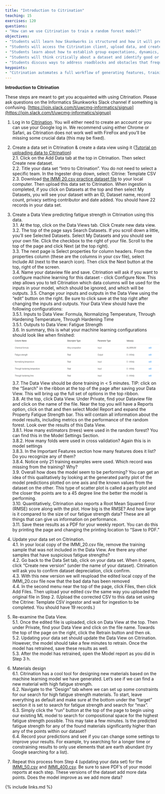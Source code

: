 ```yaml
---
title: "Introduction to Citrination"
teaching: 15
exercises: 120
questions:
- "How can we use Citrination to train a random forest model?"
objectives:
- "Students will learn how Skunkworks is structured and how it will prepare them for undergraduate research projects."
- "Students will access the Citrination client, upload data, and create a random forest model."
- "Students learn about how to establish group expectations, dynamics, communication"
- "Students will think critically about a dataset and identify good or bad data."
- "Students discuss ways to address roadblocks and obstacles that frequently arise in research"
keypoints:
- "Citrination automates a full workflow of generating features, training a model, optimizing hyperparameters, assessing performance for a random forest model"
---
```

**Introduction to Citrination**  

These steps are meant to get you acquainted with using Citrination. Please ask questions on the Informatics Skunkworks Slack channel if something is confusing. [https://join.slack.com/t/uwcmg-informatics/signup](https://join.slack.com/t/uwcmg-informatics/signup)  

1. Log in to [Citrination](https://citrination.com/). You will either need to create an account or you can use your Google log in. We recommend using either Chrome or Safari, as Citrination does not work well with FireFox and you’ll be missing some crucial data (this may be fixed).  

2. Create a data set in Citrination & create a data view using it ([Tutorial on uploading data to Citrination](https://youtu.be/g9DTHnIp1kQ))  
    2.1. Click on the Add Data tab at the top in Citrination. Then select Create new dataset.  
    2.2. Title your data set “Intro to Citrination”. You do not need to select a specific team.  In the Ingester drop down, select: Citrine: Template CSV  
    2.3. Download [the IMMI 20.csv practice dataset file](../data/IMMI_20.csv) to your local computer. Then upload this data set to Citrination. When ingestion is completed, if you click on Datasets at the top and then select My Datasets, you will see your dataset with an ID, Dataset name, record count, privacy setting contributor and date added. You should have 22 records in your data set.  
	
3. Create a Data View predicting fatigue strength in Citrination using this data.  
    3.1. At the top, click on the Data Views tab. Click Create new data view.  
    3.2. The top of the page says Search Datasets. If you scroll down a little, you’ll see Selected Datasets. Select My Datasets and you should see your own file. Click the checkbox to the right of your file. Scroll to the top of the page and click Next (at the top right).  
    3.3. The next page is Select properties for column headers. From the properties column (these are the columns in your csv file), select Include All (next to the search icon). Then click the Next button at the top, right of the screen.  
    3.4. Name your dataview file and save. Citrination will ask if you want to configure machine learning for this dataset - click Configure Now. This step allows you to tell Citrination which data columns will be used for the inputs in your model, which should be ignored, and which will be outputs. 
    3.5. Change your inputs and outputs in the Data View using the “edit” button on the right. Be sure to click save at the top right after changing the inputs and outputs. Your Data View should have the following configurations:  
        3.5.1. Inputs to Data View: Formula, Normalizing Temperature, Through Hardening Temperature, Through Hardening Time  
        3.5.1. Outputs to Data View: Fatigue Strength  
    3.6. In summary, this is what your machine learning configurations should look like when finished:  
![machine learning configuration](../fig/citrination_1.png "machine learning configuration")  
    3.7. The Data View should be done training in &lt; 5 minutes. TIP: click on the “Search” in the ribbon at the top of the page after saving your Data View. This will bring up the full set of options in the top ribbon.  
    3.8. At the top, click Data View. Under Private, find your Dataview file and click on the name of the file. Near the top you will have a Reports option, click on that and then select Model Report and expand the Property Fatigue Strength bar. This will contain all information about the model results, including metrics on the performance of the random forest. Look over the results of this Data View.  
        3.8.1. How many estimators (trees) were used in the random forest? You can find this in the Model Settings Section.  
        3.8.2. How many folds were used in cross validation? Again this is in model settings  
        3.8.3. In the Important Features section how many features does it list? Do you recognize any of them?  
        3.8.4. Notice only 21 training examples were used. Which record was missing from the training? Why?  
    3.9. Overall how does the model seem to be performing? You can get an idea of this qualitatively by looking at the generated parity plot of the model predictions plotted on one axis and the known values from the dataset on the other. This type of scatter plot is called a parity plot and the closer the points are to a 45 degree line the better the model is performing.  
    3.10. Quantitatively, Citrination also reports a Root Mean Squared Error (RMSE) score along with the plot. How big is the RMSE? And how large is it compared to the size of our fatigue strength data? These are all things that can give us information on performance.  
    3.11. Save these results as a PDF for your weekly report. You can do this by printing the page and changing the printing location to “Save to PDF.”  
	
4. Update your data set on Citrination.  
    4.1. In your local copy of the IMMI_20.csv file, remove the training sample that was not included in the Data View. Are there any other samples that have suspicious fatigue strengths?  
    4.2. Go back to the Data Set tab, click on your data set. When it opens, click “Create new version” (under the name of your dataset). Citrination will ask you to confirm dataset depreciation, click confirm.  
    4.3. With this new version we will reupload the edited local copy of the IMMI_20.csv  file now that the bad data has been removed  
    4.4. In the second menu near the top of the page, click Files, then click Add Files.  Then upload your edited csv the same way you uploaded the original file in Step 2. (Upload the corrected CSV to this data set using the Citrine: Template CSV ingestor and wait for ingestion to be completed. You should have 19 records.)  
	
5. Re-examine the Data View.  
    5.1. Once the edited file is uploaded, click on Data View at the top. Then under Private, find your Data View and click on the file name. Towards the top of the page on the right, click the Retrain button and then ok.  
    5.2. Updating your data set should update the Data View on Citrination. However, the model should take a few minutes to retrain. Once the model has retrained, save these results as well.  
    5.3. After the model has retrained, open the Model report as you did in Step 3 h.  
	
6. Materials design  
    6.1. Citrination has a cool tool for designing new materials based on the machine learning model we have generated. Let’s see if we can find a new material with high fatigue strength.  
    6.2. Navigate to the “Design” tab where we can set up some constraints for our search for high fatigue strength materials. To start, leave everything as default and make sure at the bottom under the “target” section it is set to search for fatigue strength and search for “max”.  
    6.3. Simply click the “run” button at the top of the page to begin using our existing ML model to search for compositional space for the highest fatigue strength possible. This may take a few minutes. Is the predicted fatigue strength for any of the found materials significantly higher than any of the points within our dataset?  
    6.4. Record your predictions and see if you can change some settings to improve your results. For example, try searching for a longer time or constraining results to only use elements that are earth abundant (try Google searching for a list).  
	
7. Repeat this process from Step 4 (updating your data set) for the [IMMI_50.csv](../data/IMMI_50.csv) and [IMMI_400.csv](../data/IMMI_400.csv). Be sure to save PDF’s of your model reports at each step. These versions of the dataset add more data points. Does the model improve as we add more data?  

{% include links.md %}

